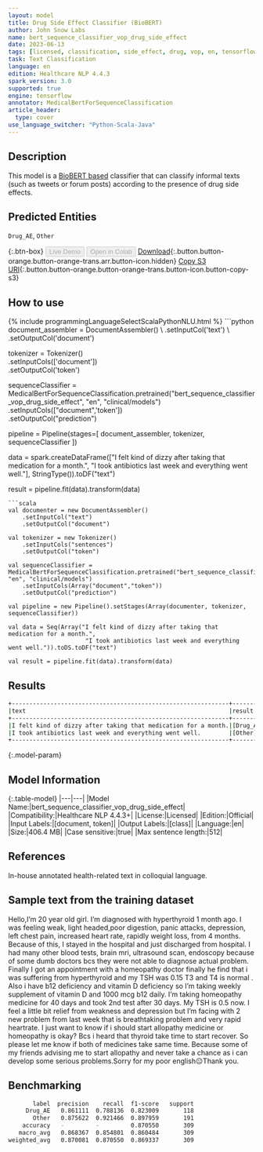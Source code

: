 ```yaml
---
layout: model
title: Drug Side Effect Classifier (BioBERT)
author: John Snow Labs
name: bert_sequence_classifier_vop_drug_side_effect
date: 2023-06-13
tags: [licensed, classification, side_effect, drug, vop, en, tensorflow]
task: Text Classification
language: en
edition: Healthcare NLP 4.4.3
spark_version: 3.0
supported: true
engine: tensorflow
annotator: MedicalBertForSequenceClassification
article_header:
  type: cover
use_language_switcher: "Python-Scala-Java"
---
```


## Description

This model is a [BioBERT based](https://github.com/dmis-lab/biobert) classifier that can classify informal texts (such as tweets or forum posts) according to the presence of drug side effects.

## Predicted Entities

`Drug_AE`, `Other`

{:.btn-box}
<button class="button button-orange" disabled>Live Demo</button>
<button class="button button-orange" disabled>Open in Colab</button>
[Download](https://s3.amazonaws.com/auxdata.johnsnowlabs.com/clinical/models/bert_sequence_classifier_vop_drug_side_effect_en_4.4.3_3.0_1686668996540.zip){:.button.button-orange.button-orange-trans.arr.button-icon.hidden}
[Copy S3 URI](s3://auxdata.johnsnowlabs.com/clinical/models/bert_sequence_classifier_vop_drug_side_effect_en_4.4.3_3.0_1686668996540.zip){:.button.button-orange.button-orange-trans.button-icon.button-copy-s3}

## How to use



<div class="tabs-box" markdown="1">
{% include programmingLanguageSelectScalaPythonNLU.html %}
```python
document_assembler = DocumentAssembler() \
    .setInputCol('text') \
    .setOutputCol('document')

tokenizer = Tokenizer() \
    .setInputCols(['document']) \
    .setOutputCol('token')

sequenceClassifier = MedicalBertForSequenceClassification.pretrained("bert_sequence_classifier_vop_drug_side_effect", "en", "clinical/models")\
    .setInputCols(["document",'token'])\
    .setOutputCol("prediction")

pipeline = Pipeline(stages=[
    document_assembler,
    tokenizer,
    sequenceClassifier
])

data = spark.createDataFrame(["I felt kind of dizzy after taking that medication for a month.",
                              "I took antibiotics last week and everything went well."], StringType()).toDF("text")

result = pipeline.fit(data).transform(data)
```
```scala
val documenter = new DocumentAssembler()
    .setInputCol("text")
    .setOutputCol("document")

val tokenizer = new Tokenizer()
    .setInputCols("sentences")
    .setOutputCol("token")

val sequenceClassifier = MedicalBertForSequenceClassification.pretrained("bert_sequence_classifier_vop_drug_side_effect", "en", "clinical/models")
    .setInputCols(Array("document","token"))
    .setOutputCol("prediction")

val pipeline = new Pipeline().setStages(Array(documenter, tokenizer, sequenceClassifier))

val data = Seq(Array("I felt kind of dizzy after taking that medication for a month.",
                      "I took antibiotics last week and everything went well.")).toDS.toDF("text")

val result = pipeline.fit(data).transform(data)
```
</div>

## Results

```bash
+--------------------------------------------------------------+---------+
|text                                                          |result   |
+--------------------------------------------------------------+---------+
|I felt kind of dizzy after taking that medication for a month.|[Drug_AE]|
|I took antibiotics last week and everything went well.        |[Other]  |
+--------------------------------------------------------------+---------+
```

{:.model-param}
## Model Information

{:.table-model}
|---|---|
|Model Name:|bert_sequence_classifier_vop_drug_side_effect|
|Compatibility:|Healthcare NLP 4.4.3+|
|License:|Licensed|
|Edition:|Official|
|Input Labels:|[document, token]|
|Output Labels:|[class]|
|Language:|en|
|Size:|406.4 MB|
|Case sensitive:|true|
|Max sentence length:|512|

## References

In-house annotated health-related text in colloquial language.

## Sample text from the training dataset

Hello,I’m 20 year old girl. I’m diagnosed with hyperthyroid 1 month ago. I was feeling weak, light headed,poor digestion, panic attacks, depression, left chest pain, increased heart rate, rapidly weight loss, from 4 months. Because of this, I stayed in the hospital and just discharged from hospital. I had many other blood tests, brain mri, ultrasound scan, endoscopy because of some dumb doctors bcs they were not able to diagnose actual problem. Finally I got an appointment with a homeopathy doctor finally he find that i was suffering from hyperthyroid and my TSH was 0.15 T3 and T4 is normal . Also i have b12 deficiency and vitamin D deficiency so I’m taking weekly supplement of vitamin D and 1000 mcg b12 daily. I’m taking homeopathy medicine for 40 days and took 2nd test after 30 days. My TSH is 0.5 now. I feel a little bit relief from weakness and depression but I’m facing with 2 new problem from last week that is breathtaking problem and very rapid heartrate. I just want to know if i should start allopathy medicine or homeopathy is okay? Bcs i heard that thyroid take time to start recover. So please let me know if both of medicines take same time. Because some of my friends advising me to start allopathy and never take a chance as i can develop some serious problems.Sorry for my poor english😐Thank you.

## Benchmarking

```bash
       label  precision    recall  f1-score   support
     Drug_AE   0.861111  0.788136  0.823009       118
       Other   0.875622  0.921466  0.897959       191
    accuracy   -         -         0.870550       309
   macro_avg   0.868367  0.854801  0.860484       309
weighted_avg   0.870081  0.870550  0.869337       309
```
